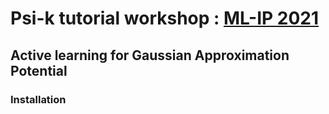 #  Psi-k tutorial workshop : [ML-IP 2021](https://www.mlip-workshop-2021.xyz)

## Active learning for Gaussian Approximation Potential

### Installation 


